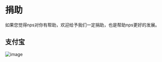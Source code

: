 # 捐助
如果您觉得nps对你有帮助，欢迎给予我们一定捐助，也是帮助nps更好的发展。

## 支付宝
![image](https://github.com/yisier/nps/blob/master/image/new/payCode.png?raw=true)

